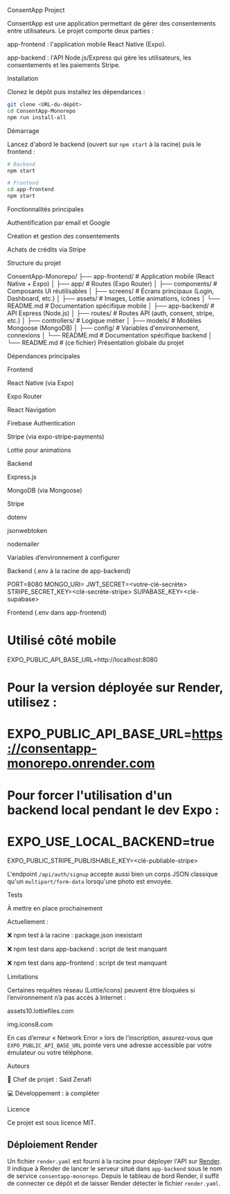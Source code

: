 ConsentApp Project

ConsentApp est une application permettant de gérer des consentements entre utilisateurs. Le projet comporte deux parties :

app-frontend : l'application mobile React Native (Expo).

app-backend : l'API Node.js/Express qui gère les utilisateurs, les consentements et les paiements Stripe.

Installation

Clonez le dépôt puis installez les dépendances :

```bash
git clone <URL-du-dépôt>
cd ConsentApp-Monorepo
npm run install-all
```

Démarrage

Lancez d'abord le backend (ouvert sur `npm start` à la racine) puis le frontend :

```bash
# Backend
npm start

# Frontend
cd app-frontend
npm start
```

Fonctionnalités principales

Authentification par email et Google

Création et gestion des consentements

Achats de crédits via Stripe

Structure du projet

ConsentApp-Monorepo/
├── app-frontend/        # Application mobile (React Native + Expo)
│   ├── app/             # Routes (Expo Router)
│   ├── components/      # Composants UI réutilisables
│   ├── screens/         # Écrans principaux (Login, Dashboard, etc.)
│   ├── assets/          # Images, Lottie animations, icônes
│   └── README.md        # Documentation spécifique mobile
│
├── app-backend/         # API Express (Node.js)
│   ├── routes/          # Routes API (auth, consent, stripe, etc.)
│   ├── controllers/     # Logique métier
│   ├── models/          # Modèles Mongoose (MongoDB)
│   ├── config/          # Variables d'environnement, connexions
│   └── README.md        # Documentation spécifique backend
│
└── README.md            # (ce fichier) Présentation globale du projet

Dépendances principales

Frontend

React Native (via Expo)

Expo Router

React Navigation

Firebase Authentication

Stripe (via expo-stripe-payments)

Lottie pour animations

Backend

Express.js

MongoDB (via Mongoose)

Stripe

dotenv

jsonwebtoken

nodemailer

Variables d’environnement à configurer

Backend (.env à la racine de app-backend)

PORT=8080
MONGO_URI=<votre-URI-MongoDB>
JWT_SECRET=<votre-clé-secrète>
STRIPE_SECRET_KEY=<clé-secrète-stripe>
SUPABASE_KEY=<clé-supabase>

Frontend (.env dans app-frontend)


# Utilisé côté mobile
EXPO_PUBLIC_API_BASE_URL=http://localhost:8080
# Pour la version déployée sur Render, utilisez :
# EXPO_PUBLIC_API_BASE_URL=https://consentapp-monorepo.onrender.com
# Pour forcer l'utilisation d'un backend local pendant le dev Expo :
# EXPO_USE_LOCAL_BACKEND=true
EXPO_PUBLIC_STRIPE_PUBLISHABLE_KEY=<clé-publiable-stripe>

L'endpoint `/api/auth/signup` accepte aussi bien un corps JSON classique
qu'un `multipart/form-data` lorsqu'une photo est envoyée.

Tests

À mettre en place prochainement

Actuellement :

❌ npm test à la racine : package.json inexistant

❌ npm test dans app-backend : script de test manquant

❌ npm test dans app-frontend : script de test manquant

Limitations

Certaines requêtes réseau (Lottie/icons) peuvent être bloquées si l’environnement n’a pas accès à Internet :

assets10.lottiefiles.com

img.icons8.com

En cas d’erreur « Network Error » lors de l’inscription, assurez‑vous que
`EXPO_PUBLIC_API_BASE_URL` pointe vers une adresse accessible par votre
émulateur ou votre téléphone.

Auteurs

🧐 Chef de projet : Said Zenafi

💻 Développement : à compléter

Licence

Ce projet est sous licence MIT.

## Déploiement Render

Un fichier `render.yaml` est fourni à la racine pour déployer
l'API sur [Render](https://render.com). Il indique à Render de lancer
le serveur situé dans `app-backend` sous le nom de service
`consentapp-monorepo`. Depuis le tableau de bord Render,
il suffit de connecter ce dépôt et de laisser Render détecter le fichier
`render.yaml`.
